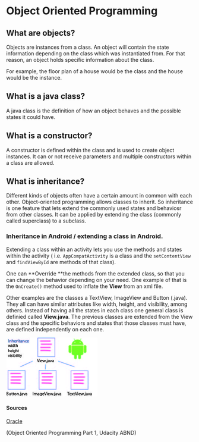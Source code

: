 # Object Oriented Programming

## What are objects?

Objects are instances from a class.  An object will contain the state information depending on the class which was instantiated from. For that reason, an object holds specific information about the class.

For example, the floor plan of a house would be the class and the house would be the instance.

## What is a java class?

A java class is the definition of how an object behaves and the possible states it could have.

## What is a constructor?

A constructor is defined within the class and is used to create object instances. It can or not receive parameters and multiple constructors within a class are allowed.

## What is inheritance?

Different kinds of objects often have a certain amount in common with each other. Object-oriented programming allows classes to inherit. So inheritance is one feature that lets extend the  commonly used states and behaviosr from other classes.  It can be applied by extending the class \(commonly called superclass\) to a subclass.

### Inheritance in Android / extending a class in Android.

Extending a class within an activity lets you use the methods and states within the activity \( i.e. `AppCompatActivity` is a class and the `setContentView` and `findViewById` are methods of that class\).

One can **Override **the methods from the extended class, so that you can change the behavior depending on your need.  One example of that is the `OnCreate()` method used to inflate the **View** from an xml file.

Other examples are the classes a TextView, ImageView and Button \(.java\). They all can have similar attributes like width, height, and visibility, among others. Instead of having all the states in each class one general class is definied called **View.java**. The previous classes are extended from the View class and the specific behaviors and states that those classes must have, are defined independently on each one.

![](/assets/inheritance.jpg)

#### Sources

[Oracle](https://docs.oracle.com/javase/tutorial/java/concepts/object.html)

\(Object Oriented Programming Part 1, Udacity ABND\)

